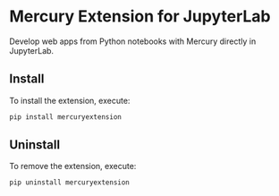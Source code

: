 # Mercury Extension for JupyterLab

Develop web apps from Python notebooks with Mercury directly in JupyterLab.

## Install

To install the extension, execute:

```bash
pip install mercuryextension
```

## Uninstall

To remove the extension, execute:

```bash
pip uninstall mercuryextension
```

